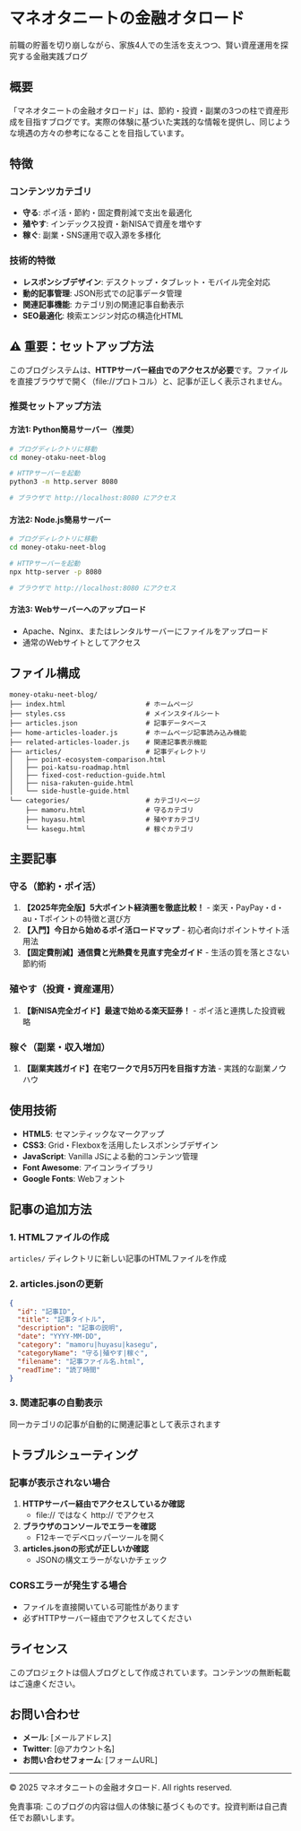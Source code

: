 # マネオタニートの金融オタロード

前職の貯蓄を切り崩しながら、家族4人での生活を支えつつ、賢い資産運用を探究する金融実践ブログ

## 概要

「マネオタニートの金融オタロード」は、節約・投資・副業の3つの柱で資産形成を目指すブログです。実際の体験に基づいた実践的な情報を提供し、同じような境遇の方々の参考になることを目指しています。

## 特徴

### コンテンツカテゴリ
- **守る**: ポイ活・節約・固定費削減で支出を最適化
- **殖やす**: インデックス投資・新NISAで資産を増やす
- **稼ぐ**: 副業・SNS運用で収入源を多様化

### 技術的特徴
- **レスポンシブデザイン**: デスクトップ・タブレット・モバイル完全対応
- **動的記事管理**: JSON形式での記事データ管理
- **関連記事機能**: カテゴリ別の関連記事自動表示
- **SEO最適化**: 検索エンジン対応の構造化HTML

## ⚠️ 重要：セットアップ方法

このブログシステムは、**HTTPサーバー経由でのアクセスが必要**です。ファイルを直接ブラウザで開く（file://プロトコル）と、記事が正しく表示されません。

### 推奨セットアップ方法

#### 方法1: Python簡易サーバー（推奨）
```bash
# ブログディレクトリに移動
cd money-otaku-neet-blog

# HTTPサーバーを起動
python3 -m http.server 8080

# ブラウザで http://localhost:8080 にアクセス
```

#### 方法2: Node.js簡易サーバー
```bash
# ブログディレクトリに移動
cd money-otaku-neet-blog

# HTTPサーバーを起動
npx http-server -p 8080

# ブラウザで http://localhost:8080 にアクセス
```

#### 方法3: Webサーバーへのアップロード
- Apache、Nginx、またはレンタルサーバーにファイルをアップロード
- 通常のWebサイトとしてアクセス

## ファイル構成

```
money-otaku-neet-blog/
├── index.html                    # ホームページ
├── styles.css                    # メインスタイルシート
├── articles.json                 # 記事データベース
├── home-articles-loader.js       # ホームページ記事読み込み機能
├── related-articles-loader.js    # 関連記事表示機能
├── articles/                     # 記事ディレクトリ
│   ├── point-ecosystem-comparison.html
│   ├── poi-katsu-roadmap.html
│   ├── fixed-cost-reduction-guide.html
│   ├── nisa-rakuten-guide.html
│   └── side-hustle-guide.html
└── categories/                   # カテゴリページ
    ├── mamoru.html               # 守るカテゴリ
    ├── huyasu.html               # 殖やすカテゴリ
    └── kasegu.html               # 稼ぐカテゴリ
```

## 主要記事

### 守る（節約・ポイ活）
1. **【2025年完全版】5大ポイント経済圏を徹底比較！** - 楽天・PayPay・d・au・Tポイントの特徴と選び方
2. **【入門】今日から始めるポイ活ロードマップ** - 初心者向けポイントサイト活用法
3. **【固定費削減】通信費と光熱費を見直す完全ガイド** - 生活の質を落とさない節約術

### 殖やす（投資・資産運用）
1. **【新NISA完全ガイド】最速で始める楽天証券！** - ポイ活と連携した投資戦略

### 稼ぐ（副業・収入増加）
1. **【副業実践ガイド】在宅ワークで月5万円を目指す方法** - 実践的な副業ノウハウ

## 使用技術

- **HTML5**: セマンティックなマークアップ
- **CSS3**: Grid・Flexboxを活用したレスポンシブデザイン
- **JavaScript**: Vanilla JSによる動的コンテンツ管理
- **Font Awesome**: アイコンライブラリ
- **Google Fonts**: Webフォント

## 記事の追加方法

### 1. HTMLファイルの作成
`articles/` ディレクトリに新しい記事のHTMLファイルを作成

### 2. articles.jsonの更新
```json
{
  "id": "記事ID",
  "title": "記事タイトル",
  "description": "記事の説明",
  "date": "YYYY-MM-DD",
  "category": "mamoru|huyasu|kasegu",
  "categoryName": "守る|殖やす|稼ぐ",
  "filename": "記事ファイル名.html",
  "readTime": "読了時間"
}
```

### 3. 関連記事の自動表示
同一カテゴリの記事が自動的に関連記事として表示されます

## トラブルシューティング

### 記事が表示されない場合
1. **HTTPサーバー経由でアクセスしているか確認**
   - file:// ではなく http:// でアクセス
2. **ブラウザのコンソールでエラーを確認**
   - F12キーでデベロッパーツールを開く
3. **articles.jsonの形式が正しいか確認**
   - JSONの構文エラーがないかチェック

### CORSエラーが発生する場合
- ファイルを直接開いている可能性があります
- 必ずHTTPサーバー経由でアクセスしてください

## ライセンス

このプロジェクトは個人ブログとして作成されています。コンテンツの無断転載はご遠慮ください。

## お問い合わせ

- **メール**: [メールアドレス]
- **Twitter**: [@アカウント名]
- **お問い合わせフォーム**: [フォームURL]

---

© 2025 マネオタニートの金融オタロード. All rights reserved.

免責事項: このブログの内容は個人の体験に基づくものです。投資判断は自己責任でお願いします。
